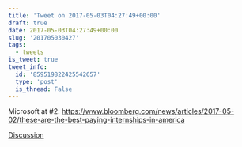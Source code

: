 ```yaml
---
title: 'Tweet on 2017-05-03T04:27:49+00:00'
draft: true
date: 2017-05-03T04:27:49+00:00
slug: '201705030427'
tags:
  - tweets
is_tweet: true
tweet_info:
  id: '859519822425542657'
  type: 'post'
  is_thread: False
---
```




Microsoft at #2: <https://www.bloomberg.com/news/articles/2017-05-02/these-are-the-best-paying-internships-in-america>

[Discussion](https://x.com/sytelus/status/859519822425542657)
